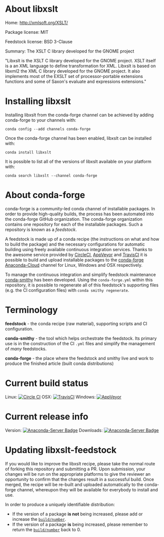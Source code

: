 About libxslt
=============

Home: http://xmlsoft.org/XSLT/

Package license: MIT

Feedstock license: BSD 3-Clause

Summary: The XSLT C library developed for the GNOME project

"Libxslt is the XSLT C library developed for the GNOME project.
XSLT itself is a an XML language to define transformation for XML.
Libxslt is based on libxml2 the XML C library developed for the GNOME project.
It also implements most of the EXSLT set of processor-portable extensions functions
and some of Saxon's evaluate and expressions extensions."


Installing libxslt
==================

Installing libxslt from the conda-forge channel can be achieved by adding conda-forge to your channels with:

```
conda config --add channels conda-forge
```

Once the conda-forge channel has been enabled, libxslt can be installed with:

```
conda install libxslt
```

It is possible to list all of the versions of libxslt available on your platform with:

```
conda search libxslt --channel conda-forge
```


About conda-forge
=================

conda-forge is a community-led conda channel of installable packages.
In order to provide high-quality builds, the process has been automated into the
conda-forge GitHub organization. The conda-forge organization contains one repository
for each of the installable packages. Such a repository is known as a *feedstock*.

A feedstock is made up of a conda recipe (the instructions on what and how to build
the package) and the necessary configurations for automatic building using freely
available continuous integration services. Thanks to the awesome service provided by
[CircleCI](https://circleci.com/), [AppVeyor](http://www.appveyor.com/)
and [TravisCI](https://travis-ci.org/) it is possible to build and upload installable
packages to the [conda-forge](https://anaconda.org/conda-forge)
[Anaconda-Cloud](http://docs.anaconda.org/) channel for Linux, Windows and OSX respectively.

To manage the continuous integration and simplify feedstock maintenance
[conda-smithy](http://github.com/conda-forge/conda-smithy) has been developed.
Using the ``conda-forge.yml`` within this repository, it is possible to regenerate all of
this feedstock's supporting files (e.g. the CI configuration files) with ``conda smithy regenerate``.


Terminology
===========

**feedstock** - the conda recipe (raw material), supporting scripts and CI configuration.

**conda-smithy** - the tool which helps orchestrate the feedstock.
                   Its primary use is in the construction of the CI ``.yml`` files
                   and simplify the management of *many* feedstocks.

**conda-forge** - the place where the feedstock and smithy live and work to
                  produce the finished article (built conda distributions)

Current build status
====================

Linux: [![Circle CI](https://circleci.com/gh/conda-forge/libxslt-feedstock.svg?style=svg)](https://circleci.com/gh/conda-forge/libxslt-feedstock)
OSX: [![TravisCI](https://travis-ci.org/conda-forge/libxslt-feedstock.svg?branch=master)](https://travis-ci.org/conda-forge/libxslt-feedstock)
Windows: [![AppVeyor](https://ci.appveyor.com/api/projects/status/github/conda-forge/libxslt-feedstock?svg=True)](https://ci.appveyor.com/project/conda-forge/libxslt-feedstock/branch/master)

Current release info
====================
Version: [![Anaconda-Server Badge](https://anaconda.org/conda-forge/libxslt/badges/version.svg)](https://anaconda.org/conda-forge/libxslt)
Downloads: [![Anaconda-Server Badge](https://anaconda.org/conda-forge/libxslt/badges/downloads.svg)](https://anaconda.org/conda-forge/libxslt)


Updating libxslt-feedstock
==========================

If you would like to improve the libxslt recipe, please take the normal
route of forking this repository and submitting a PR. Upon submission, your changes will
be run on the appropriate platforms to give the reviewer an opportunity to confirm that the
changes result in a successful build. Once merged, the recipe will be re-built and uploaded
automatically to the conda-forge channel, whereupon they will be available for everybody to
install and use.

In order to produce a uniquely identifiable distribution:
 * If the version of a package **is not** being increased, please add or increase
   the [``build/number``](http://conda.pydata.org/docs/building/meta-yaml.html#build-number-and-string).
 * If the version of a package **is** being increased, please remember to return
   the [``build/number``](http://conda.pydata.org/docs/building/meta-yaml.html#build-number-and-string)
   back to 0.
